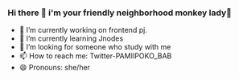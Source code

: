 ### Hi there 👋 i'm your friendly neighborhood monkey lady🙈

- 🔭 I’m currently working on frontend pj.
- 🌱 I’m currently learning Jnodes
- 🤔 I’m looking for someone who study with me
- 📫 How to reach me: Twitter-PAMIIPOKO_BAB
- 😄 Pronouns: she/her


